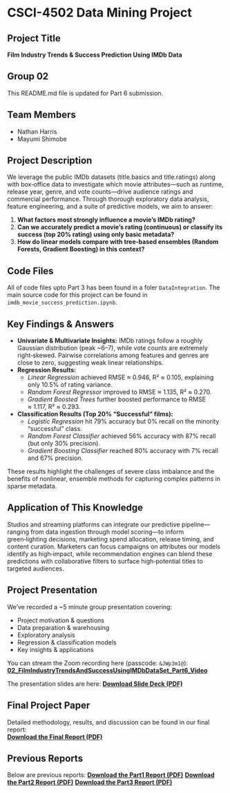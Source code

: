 # CSCI-4502 Data Mining Project

## Project Title
**Film Industry Trends & Success Prediction Using IMDb Data**

## Group 02
This README.md file is updated for Part 6 submission.

## Team Members
- Nathan Harris  
- Mayumi Shimobe  

## Project Description
We leverage the public IMDb datasets (title.basics and title.ratings) along with box‑office data to investigate which movie attributes—such as runtime, release year, genre, and vote counts—drive audience ratings and commercial performance. Through thorough exploratory data analysis, feature engineering, and a suite of predictive models, we aim to answer: 

1. **What factors most strongly influence a movie’s IMDb rating?**  
2. **Can we accurately predict a movie’s rating (continuous) or classify its success (top 20% rating) using only basic metadata?**  
3. **How do linear models compare with tree‑based ensembles (Random Forests, Gradient Boosting) in this context?**

## Code Files
All of code files upto Part 3 has been found in a foler `DataIntegration`.
The main source code for this project can be found in `imdb_movie_success_prediction.ipynb`.

## Key Findings & Answers
- **Univariate & Multivariate Insights:** IMDb ratings follow a roughly Gaussian distribution (peak ~6–7), while vote counts are extremely right‑skewed. Pairwise correlations among features and genres are close to zero, suggesting weak linear relationships.  
- **Regression Results:**  
  - *Linear Regression* achieved RMSE ≈ 0.946, R² ≈ 0.105, explaining only 10.5% of rating variance.  
  - *Random Forest Regressor* improved to RMSE ≈ 1.135, R² ≈ 0.270.  
  - *Gradient Boosted Trees* further boosted performance to RMSE ≈ 1.117, R² ≈ 0.293.  
- **Classification Results (Top 20% “Successful” films):**  
  - *Logistic Regression* hit 79% accuracy but 0% recall on the minority “successful” class.  
  - *Random Forest Classifier* achieved 56% accuracy with 87% recall (but only 30% precision).  
  - *Gradient Boosting Classifier* reached 80% accuracy with 7% recall and 67% precision.  

These results highlight the challenges of severe class imbalance and the benefits of nonlinear, ensemble methods for capturing complex patterns in sparse metadata.

## Application of This Knowledge
Studios and streaming platforms can integrate our predictive pipeline—ranging from data ingestion through model scoring—to inform green‑lighting decisions, marketing spend allocation, release timing, and content curation. Marketers can focus campaigns on attributes our models identify as high‑impact, while recommendation engines can blend these predictions with collaborative filters to surface high‑potential titles to targeted audiences.

## Project Presentation
We’ve recorded a ~5 minute group presentation covering:
- Project motivation & questions
- Data preparation & warehousing
- Exploratory analysis
- Regression & classification models
- Key insights & applications

You can stream the Zoom recording here (passcode: `&JWp3m1@`):
**[02_FilmIndustryTrendsAndSuccessUsingIMDbDataSet_Part6_Video](https://cuboulder.zoom.us/rec/share/sXJLGgcAvDlX5qvMWx88h38uu2SEjh0mE_0mge0gJvutPYITIR42HpaTp3t277jp.oUVHgQOh1y0KfkdA?startTime=1745612852000)**

The presentation slides are here:
**[Download Slide Deck (PDF)](02_FilmIndustryTrendsAndSuccessUsingIMDbDataSet_Part6.pdf)**

## Final Project Paper
Detailed methodology, results, and discussion can be found in our final report:  
**[Download the Final Report (PDF)](02_FilmIndustryTrendsAndSuccessUsingIMDbDataSet_Part4.pdf)**

## Previous Reports
Below are previous reports:
**[Download the Part1 Report (PDF)](02_FilmIndustryTrendsAndSuccessUsingIMDbDataSet_Part1.pdf)**
**[Download the Part2 Report (PDF)](02_FilmIndustryTrendsAndSuccessUsingIMDbDataSet_Part2.pdf)**
**[Download the Part3 Report (PDF)](02_FilmIndustryTrendsAndSuccessUsingIMDbDataSet_Part3.pdf)**

